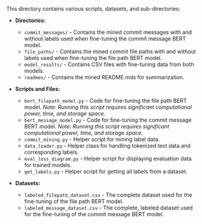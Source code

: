 This directory contains various scripts, datasets, and sub-directories:

- **Directories:**
  - `commit_messages/` - Contains the mined commit messages with and without labels used when fine-tuning the commit message BERT model.
  - `file_paths/` - Contains the mined commit file paths with and without labels used when fine-tuning the file path BERT model.
  - `model_results/` - Contains CSV files with fine-tuning data from both models.
  - `readmes/` - Contains the mined README.mds for summarization.

- **Scripts and Files:**
  - `bert_filepath_model.py` - Code for fine-tuning the file path BERT model. *Note: Running this script requires significant computational power, time, and storage space.*
  - `bert_message_model.py` - Code for fine-tuning the commit message BERT model. *Note: Running this script requires significant computational power, time, and storage space.*
  - `commit_mining.py` - Helper script for mining label data.
  - `data_loader.py` - Helper class for handling tokenized text data and corresponding labels.
  - `eval_loss_diagram.py` - Helper script for displaying evaluation data for trained models.
  - `get_labels.py` - Helper script for getting all labels from a dataset.

- **Datasets:**
  - `labeled_filepath_dataset.csv` - The complete dataset used for the fine-tuning of the file path BERT model.
  - `labeled_message_dataset.csv` - The complete, labeled dataset used for the fine-tuning of the commit message BERT model.